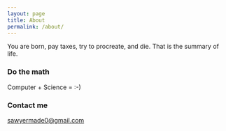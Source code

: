```yaml
---
layout: page
title: About
permalink: /about/
---
```


You are born, pay taxes, try to procreate, and die. That is the summary of life.

### Do the math

Computer + Science =  :-)

### Contact me

<!--- [danielsawyer@mail.usf.edu](mailto:danielsawyer@mail.usf.edu) --->
[sawyermade0@gmail.com](mailto:sawyermade0@gmail.com)
